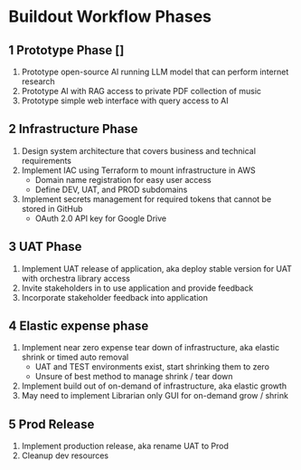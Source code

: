 # Buildout Workflow Phases

## 1 Prototype Phase []
1. Prototype open-source AI running LLM model that can perform internet research 
2. Prototype AI with RAG access to private PDF collection of music
3. Prototype simple web interface with query access to AI

## 2 Infrastructure Phase
1. Design system architecture that covers business and technical requirements
2. Implement IAC using Terraform to mount infrastructure in AWS
    - Domain name registration for easy user access
    - Define DEV, UAT, and PROD subdomains
3. Implement secrets management for required tokens that cannot be stored in GitHub
    - OAuth 2.0 API key for Google Drive

## 3 UAT Phase
1. Implement UAT release of application, aka deploy stable version for UAT with orchestra library access
2. Invite stakeholders in to use application and provide feedback
3. Incorporate stakeholder feedback into application

## 4 Elastic expense phase
1. Implement near zero expense tear down of infrastructure, aka elastic shrink or timed auto removal
   - UAT and TEST environments exist, start shrinking them to zero
   - Unsure of best method to manage shrink / tear down
2. Implement build out of on-demand of infrastructure, aka elastic growth
3. May need to implement Librarian only GUI for on-demand grow / shrink

## 5 Prod Release
1. Implement production release, aka rename UAT to Prod
2. Cleanup dev resources
